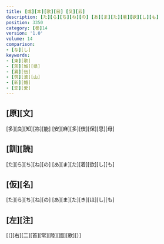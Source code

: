 ```yaml
---
title: [或][本][歌][曰] [又][云]
description: [た][ら][ち][ね][の] [あ][ま][た][着][欲][し][も]
position: 3350
category: [巻]14
version: '1.0'
volume: 14
comparison:
- [な][し]
keywords:
- [東][歌]
- [茨][城][県]
- [異][伝]
- [筑][波][山]
- [新][婚]
- [恋][愛]
---
```


## [原][文]

[多][良][知][祢][能] [安][麻][多][伎][保][思][母]

## [訓][読]

[た][ら][ち][ね][の] [あ][ま][た][着][欲][し][も]

## [仮][名]

[た][ら][ち][ね][の] [あ][ま][た][き][ほ][し][も]

## [左][注]

[（][右][二][首][常][陸][國][歌][）]
